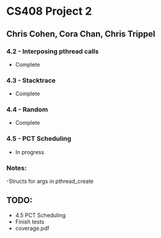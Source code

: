 # CS408 Project 2
## Chris Cohen, Cora Chan, Chris Trippel

### 4.2 - Interposing pthread calls
- Complete

### 4.3 - Stacktrace
- Complete

### 4.4 - Random
- Complete

### 4.5 - PCT Scheduling
- In progress



### Notes:
-Structs for args in pthread_create


## TODO:
- 4.5 PCT Scheduling
- Finish tests
- coverage.pdf
